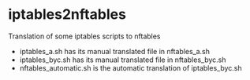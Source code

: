 # iptables2nftables
Translation of some iptables scripts to nftables
+ iptables_a.sh has its manual translated file in nftables_a.sh
+ iptables_byc.sh has its manual translated file in nftables_byc.sh
+ nftables_automatic.sh is the automatic translation of iptables_byc.sh
